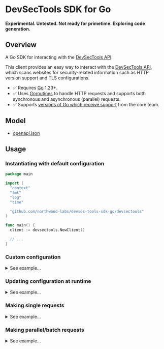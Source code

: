 # DevSecTools SDK for Go

**Experimental. Untested. Not ready for primetime. Exploring code generation.**

## Overview

A Go SDK for interacting with the [DevSecTools API].

This client provides an easy way to interact with the [DevSecTools API], which scans websites for security-related information such as HTTP version support and TLS configurations.

* ✅ Requires [Go] 1.23+.
* ✅ Uses [Goroutines] to handle HTTP requests and supports both synchronous and asynchronous (parallel) requests.
* ✅ Supports [versions of Go which receive support](https://go.dev/doc/devel/release#policy) from the core team.

## Model

* [openapi.json](https://github.com/northwood-labs/devsec-tools/raw/refs/heads/main/openapi.json)

## Usage

### Instantiating with default configuration

```go
package main

import (
  "context"
  "fmt"
  "log"
  "time"

  "github.com/northwood-labs/devsec-tools-sdk-go/devsectools"
)

func main() {
  client := devsectools.NewClient()

  // ...
}
```

### Custom configuration

<details>
<summary>See example…</summary>

```go
package main

import (
  "context"
  "fmt"
  "log"
  "time"

  "github.com/northwood-labs/devsec-tools-sdk-go/devsectools"
)

func main() {
  client := devsectools.NewClientWithConfig(&devsectools.Config{
    Endpoint: &devsectools.LOCALDEV, // Use the local development environment
    Timeout:  10 * time.Second,      // Set timeout to 10 seconds
  })

  // ...
}
```

</details>

### Updating configuration at runtime

<details>
<summary>See example…</summary>

```go
package main

import (
  "context"
  "fmt"
  "log"
  "time"

  "github.com/northwood-labs/devsec-tools-sdk-go/devsectools"
)

func main() {
  client := devsectools.NewClient()

  client.SetBaseURL("http://localhost:8080")
  client.SetTimeout(15 * time.Second)

  // ...
}
```

</details>

### Making single requests

<details>
<summary>See example…</summary>

```go
package main

import (
  "context"
  "fmt"
  "log"
  "time"

  "github.com/northwood-labs/devsec-tools-sdk-go/devsectools"
)

var ctx := context.Background()

func main() {
  client := devsectools.NewClient()

  httpInfo, err := client.HTTP(ctx, "example.com")
  if err != nil {
    log.Fatalf("Error fetching HTTP info: %v", err)
  }

  fmt.Printf(
    "HTTP Support: HTTP/1.1=%v, HTTP/2=%v, HTTP/3=%v\n",
    httpInfo.HTTP11,
    httpInfo.HTTP2,
    httpInfo.HTTP3,
  )
}
```

</details>

### Making parallel/batch requests

<details>
<summary>See example…</summary>

```go
package main

import (
  "context"
  "fmt"
  "log"
  "time"

  "github.com/northwood-labs/devsec-tools-sdk-go/devsectools"
)

var ctx := context.Background()

func main() {
  client := devsectools.NewClient()

  // Define batch requests
  batchRequests := []devsectools.BatchRequest{
    {Method: "domain", URL: "example.com", Result: &devsectools.DomainResponse{}},
    {Method: "http", URL: "example.com", Result: &devsectools.HttpResponse{}},
    {Method: "tls", URL: "example.com", Result: &devsectools.TlsResponse{}},
  }

  // Execute batch requests
  client.Batch(context.Background(), batchRequests)

  // Print results
  for _, req := range batchRequests {
    if req.Err != nil {
      log.Printf("Error fetching %s: %v\n", req.Method, req.Err)
      continue
    }
    fmt.Printf("Result for %s: %+v\n", req.Method, req.Result)
  }
}
```

</details>

[DevSecTools API]: https://devsec.tools
[Go]: https://go.dev
[Goroutines]: https://go.dev/tour/concurrency

